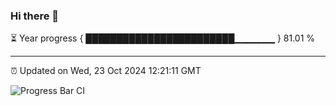 ### Hi there 👋

⏳ Year progress { ████████████████████████▁▁▁▁▁▁ } 81.01 %

---

⏰ Updated on Wed, 23 Oct 2024 12:21:11 GMT

![Progress Bar CI](https://github.com/code-lakshay/GitHub-Actions-Demo/workflows/Progress%20Bar%20CI/badge.svg)
